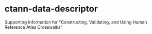 # ctann-data-descriptor
Supporting Information for "Constructing, Validating, and Using Human Reference Atlas Crosswalks"
